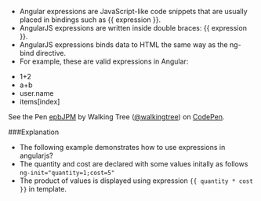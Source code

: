 *	Angular expressions are JavaScript-like code snippets that are usually placed in bindings such as {{ expression }}.
*	AngularJS expressions are written inside double braces: {{ expression }}.
*	AngularJS expressions binds data to HTML the same way as the ng-bind directive.
*	For example, these are valid expressions in Angular:
  -	1+2
  -	a+b
  -	user.name
  -	items[index]



<p data-height="268" data-theme-id="0" data-slug-hash="epbJPM" data-default-tab="result" data-user="walkingtree" class='codepen'>See the Pen <a href='http://codepen.io/walkingtree/pen/epbJPM/'>epbJPM</a> by Walking Tree (<a href='http://codepen.io/walkingtree'>@walkingtree</a>) on <a href='http://codepen.io'>CodePen</a>.</p>
<script async src="//assets.codepen.io/assets/embed/ei.js"></script>

###Explanation
* The following example demonstrates how to use expressions in angularjs?
* The quantity and cost are declared with some values initally as follows ```ng-init="quantity=1;cost=5"```
* The product of values is displayed using expression ```{{ quantity * cost }}``` in template.

